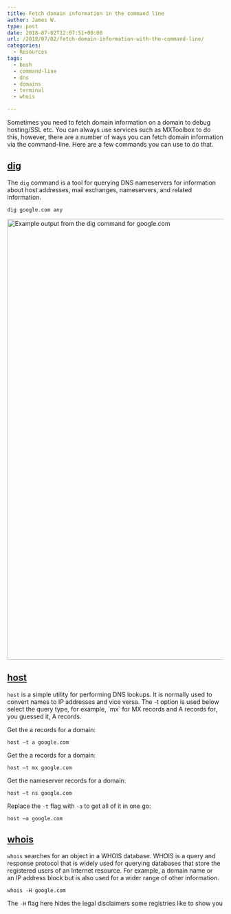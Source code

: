 ```yaml
---
title: Fetch domain information in the command line
author: James W.
type: post
date: 2018-07-02T12:07:51+00:00
url: /2018/07/02/fetch-domain-information-with-the-command-line/
categories:
  - Resources
tags:
  - bash
  - command-line
  - dns
  - domains
  - terminal
  - whois

---
```

Sometimes you need to fetch domain information on a domain to debug hosting/SSL etc. You can always use services such as MXToolbox to do this, however, there are a number of ways you can fetch domain information via the command-line. Here are a few commands you can use to do that.

## [dig][1]

The `dig` command is a tool for querying DNS nameservers for information about host addresses, mail exchanges, nameservers, and related information.

    dig google.com any

[<img class="size-large wp-image-272 alignnone" src="https://jamesrwilliams.co.uk/blog/wp-content/uploads/2018/07/carbon-1-900x1024.png" alt="Example output from the dig command for google.com" width="900" height="1024" />][2]

## [host][3]

`host` is a simple utility for performing DNS lookups. It is normally used to convert names to IP addresses and vice versa. The -t option is used below select the query type, for example, \`mx\` for MX records and A records for, you guessed it, A records.

Get the a records for a domain:

    host –t a google.com

Get the a records for a domain:

    host –t mx google.com

Get the nameserver records for a domain:

    host –t ns google.com

Replace the `-t` flag with `-a` to get all of it in one go:

    host –a google.com

## [whois][4]

`whois` searches for an object in a WHOIS database. WHOIS is a query and response protocol that is widely used for querying databases that store the registered users of an Internet resource. For example, a domain name or an IP address block but is also used for a wider range of other information.

    whois -H google.com

The `-H` flag here hides the legal disclaimers some registries like to show you

 [1]: https://linux.die.net/man/1/dig
 [2]: https://jamesrwilliams.co.uk/blog/wp-content/uploads/2018/07/carbon-1.png
 [3]: https://linux.die.net/man/1/host
 [4]: https://linux.die.net/man/1/whois